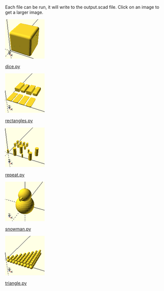 
Each file can be run, it will write to the output.scad file.
Click on an image to get a larger image.

[![dice](images/dice.png)](images/dice512.png)

[dice.py](dice.py)

[![rectangles](images/rectangles.png)](images/rectangles512.png)

[rectangles.py](rectangles.py)

[![repeat](images/repeat.png)](images/repeat512.png)

[repeat.py](repeat.py)

[![snowman](images/snowman.png)](images/snowman512.png)

[snowman.py](snowman.py)

[![triangle](images/triangle.png)](images/triangle512.png)

[triangle.py](triangle.py)

